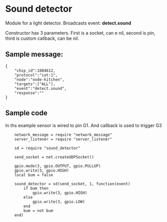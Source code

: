 # Sound detector

Module for a light detector. Broadcasts event: **detect.sound**

Constructor has 3 parameters. First is a socket, can e nil, second is pin, third is custom callback, can be nil.

## Sample message:

    {
        "chip_id":1084612,
        "protocol":"iot:1",
        "node":"node-kitchen",
        "targets":["ALL"],
        "event":"detect.sound",
        "response":""
    }

## Sample code

In ths example sensor is wired to pin G1. And callback is used to trigger G3

        network_message = require "network_message"
        server_listener = require "server_listener"
        
        sd = require "sound_detector"

        send_socket = net.createUDPSocket() 
        
        gpio.mode(3, gpio.OUTPUT, gpio.PULLUP)
        gpio.write(3, gpio.HIGH)
        local bum = false
        
        sound_detector = sd(send_socket, 1, function(event)
            if bum then
                gpio.write(3, gpio.HIGH)
            else
                gpio.write(3, gpio.LOW)                
            end
            bum = not bum
        end)    
